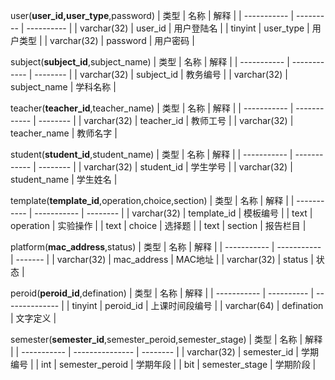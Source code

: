 <!-- 不存在外键的表项 -->
user(**user_id,user_type**,password)
| 类型        | 名称      | 解释       |
| ----------- | --------- | ---------- |
| varchar(32) | user_id   | 用户登陆名 |
| tinyint     | user_type | 用户类型   |
| varchar(32) | password  | 用户密码   |

subject(**subject_id**,subject_name)
| 类型        | 名称         | 解释     |
| ----------- | ------------ | -------- |
| varchar(32) | subject_id   | 教务编号 |
| varchar(32) | subject_name | 学科名称 |

teacher(**teacher_id**,teacher_name)
| 类型        | 名称         | 解释     |
| ----------- | ------------ | -------- |
| varchar(32) | teacher_id   | 教师工号 |
| varchar(32) | teacher_name | 教师名字 |

student(**student_id**,student_name)
| 类型        | 名称         | 解释     |
| ----------- | ------------ | -------- |
| varchar(32) | student_id   | 学生学号 |
| varchar(32) | student_name | 学生姓名 |

template(**template_id**,operation,choice,section)
| 类型        | 名称        | 解释     |
| ----------- | ----------- | -------- |
| varchar(32) | template_id | 模板编号 |
| text        | operation   | 实验操作 |
| text        | choice      | 选择题   |
| text        | section     | 报告栏目 |

platform(**mac_address**,status)
| 类型        | 名称        | 解释    |
| ----------- | ----------- | ------- |
| varchar(32) | mac_address | MAC地址 |
| varchar(32) | status      | 状态    |

peroid(**peroid_id**,defination)
| 类型        | 名称       | 解释           |
| ----------- | ---------- | -------------- |
| tinyint     | peroid_id  | 上课时间段编号 |
| varchar(64) | defination | 文字定义       |

semester(**semester_id**,semester_peroid,semester_stage)
| 类型        | 名称            | 解释     |
| ----------- | --------------- | -------- |
| varchar(32) | semester_id     | 学期编号 |
| int         | semester_peroid | 学期年段 |
| bit         | semester_stage  | 学期阶段 |